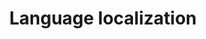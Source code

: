 ---
lang: en
layout: doc
redirect_from:
- /doc/language-localization/
- /en/doc/language-localization/
- /doc/LanguageLocalization/
- /wiki/LanguageLocalization/
redirect_to: https://github.com/Qubes-Community/Contents/blob/master/docs/customization/language-localization.md
ref: 73
title: Language localization
---